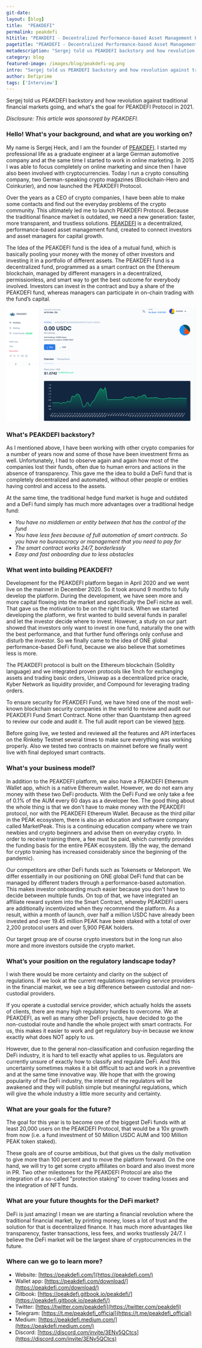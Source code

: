 ```yaml
---
git-date:
layout: [blog]
title:  "PEAKDEFI"
permalink: peakdefi
h1title: "PEAKDEFI - Decentralized Performance-based Asset Management Fund"
pagetitle: "PEAKDEFI - Decentralized Performance-based Asset Management Fund"
metadescription: "Sergej told us PEAKDEFI backstory and how revolution against traditional financial markets going, and what's the goal for PEAKDEFI Protocol in 2021"
category: blog
featured-image: /images/blog/peakdefi-og.png
intro: "Sergej told us PEAKDEFI backstory and how revolution against traditional financial markets going, and what's the goal for PEAKDEFI Protocol in 2021"
author: Defiprime
tags: ['Interview']
---
```

Sergej told us PEAKDEFI backstory and how revolution against traditional financial markets going, and what's the goal for PEAKDEFI Protocol in 2021.

_Disclosure: This article was sponsored by PEAKDEFI._

### Hello! What's your background, and what are you working on?

My name is Sergej Heck, and I am the founder of [PEAKDEFI](https://peakdefi.com/). I started my professional life as a graduate engineer at a large German automotive company and at the same time I started to work in online marketing. In 2015 I was able to focus completely on online marketing and since then I have also been involved with cryptocurrencies. Today I run a crypto consulting company, two German-speaking crypto magazines (Blockchain-Hero and Coinkurier), and now launched the PEAKDEFI Protocol.

Over the years as a CEO of crypto companies, I have been able to make some contacts and find out the everyday problems of the crypto community. This ultimately led me to launch PEAKDEFI Protocol. Because the traditional finance market is outdated, we need a new generation: faster, more transparent, and trustless solutions. [PEAKDEFI](https://peakdefi.com/) is a decentralized, performance-based asset management fund, created to connect investors and asset managers for capital growth.

The Idea of the PEAKDEFI fund is the idea of a mutual fund, which is basically pooling your money with the money of other investors and investing it in a portfolio of different assets. The PEAKDEFI fund is a decentralized fund, programmed as a smart contract on the Ethereum blockchain, managed by different managers in a decentralized, permissionless, and smart way to get the best outcome for everybody involved. Investors can invest in the contract and buy a share of the PEAKDEFI fund, whereas managers can participate in on-chain trading with the fund’s capital.

![](/images/blog/PEAKDEFI_Investor_Portal.png)

### What's PEAKDEFI backstory?

As I mentioned above, I have been working with other crypto companies for a number of years now and some of those have been investment firms as well. Unfortunately, I had to observe again and again how most of the companies lost their funds, often due to human errors and actions in the absence of transparency. This gave me the idea to build a DeFi fund that is completely decentralized and automated, without other people or entities having control and access to the assets.

At the same time, the traditional hedge fund market is huge and outdated and a DeFi fund simply has much more advantages over a traditional hedge fund:

*   _You have no middlemen or entity between that has the control of the fund_
*   _You have less fees because of full automation of smart contracts. So you have no bureaucracy or management that you need to pay for_
*   _The smart contract works 24/7, borderlessly_
*   _Easy and fast onboarding due to less obstacles_


### What went into building PEAKDEFI?

Development for the PEAKDEFI platform began in April 2020 and we went live on the mainnet in December 2020. So it took around 9 months to fully develop the platform. During the development, we have seen more and more capital flowing into the market and specifically the DeFi niche as well. That gave us the motivation to be on the right track. When we started developing the platform, we first wanted to build several funds in parallel and let the investor decide where to invest. However, a study on our part showed that investors only want to invest in one fund, naturally the one with the best performance, and that further fund offerings only confuse and disturb the investor. So we finally came to the idea of ONE global performance-based DeFi fund, because we also believe that sometimes less is more.

The PEAKDEFI protocol is built on the Ethereum blockchain (Solidity language) and we integrated proven protocols like 1inch for exchanging assets and trading basic orders, Uniswap as a decentralized price oracle, Kyber Network as liquidity provider, and Compound for leveraging trading orders.

To ensure security for PEAKDEFI Fund, we have hired one of the most well-known blockchain security companies in the world to review and audit our PEAKDEFI Fund Smart Contract. None other than Quantstamp then agreed to review our code and audit it. The full audit report can be viewed [here](https://certificate.quantstamp.com/full/peakdefi).

Before going live, we tested and reviewed all the features and API interfaces on the Rinkeby Testnet several times to make sure everything was working properly. Also we tested two contracts on mainnet before we finally went live with final deployed smart contracts.


### What's your business model?

In addition to the PEAKDEFI platform, we also have a PEAKDEFI Ethereum Wallet app, which is a native Ethereum wallet. However, we do not earn any money with these two DeFi products. With the DeFi Fund we only take a fee of 0.1% of the AUM every 60 days as a developer fee. The good thing about the whole thing is that we don't have to make money with the PEAKDEFI protocol, nor with the PEAKDEFI Ethereum Wallet. Because as the third pillar in the PEAK ecosystem, there is also an education and software company called MarketPeak. This is a continuing education company where we train newbies and crypto beginners and advise them on everyday crypto. In order to receive training there, a fee must be paid, which currently provides the funding basis for the entire PEAK ecosystem. (By the way, the demand for crypto training has increased considerably since the beginning of the pandemic).

Our competitors are other DeFi funds such as Tokensets or Melonport. We differ essentially in our positioning on ONE global DeFi fund that can be managed by different traders through a performance-based automation. This makes investor onboarding much easier because you don't have to decide between multiple funds. On top of that, we have integrated an affiliate reward system into the Smart Contract, whereby PEAKDEFI users are additionally incentivized when they recommend the platform. As a result, within a month of launch, over half a million USDC have already been invested and over 19.45 million PEAK have been staked with a total of over 2,200 protocol users and over 5,900 PEAK holders.

Our target group are of course crypto investors but in the long run also more and more investors outside the crypto market.


### What’s your position on the regulatory landscape today?

I wish there would be more certainty and clarity on the subject of regulations. If we look at the current regulations regarding service providers in the financial market, we see a big difference between custodial and non-custodial providers.

If you operate a custodial service provider, which actually holds the assets of clients, there are many high regulatory hurdles to overcome. We at PEAKDEFI, as well as many other DeFi projects, have decided to go the non-custodial route and handle the whole project with smart contracts. For us, this makes it easier to work and get regulatory buy-in because we know exactly what does NOT apply to us.

However, due to the general non-classification and confusion regarding the DeFi industry, it is hard to tell exactly what applies to us. Regulators are currently unsure of exactly how to classify and regulate DeFi. And this uncertainty sometimes makes it a bit difficult to act and work in a preventive and at the same time innovative way. We hope that with the growing popularity of the DeFi industry, the interest of the regulators will be awakened and they will publish simple but meaningful regulations, which will give the whole industry a little more security and certainty.


### What are your goals for the future?

The goal for this year is to become one of the biggest DeFi funds with at least 20,000 users on the PEAKDEFI Protocol, that would be a 10x growth from now (i.e. a fund investment of 50 Million USDC AUM and 100 Million PEAK token staked).

These goals are of course ambitious, but that gives us the daily motivation to give more than 100 percent and to move the platform forward. On the one hand, we will try to get some crypto affiliates on board and also invest more in PR. Two other milestones for the PEAKDEFI Protocol are also the integration of a so-called "protection staking" to cover trading losses and the integration of NFT funds.


### What are your future thoughts for the DeFi market?

DeFi is just amazing! I mean we are starting a financial revolution where the traditional financial market, by printing money, loses a lot of trust and the solution for that is decentralized finance. It has much more advantages like transparency, faster transactions, less fees, and works trustlessly 24/7. I believe the DeFi market will be the largest share of cryptocurrencies in the future.


### Where can we go to learn more?

- Website: [https://peakdefi.com/](https://peakdefi.com/)
- Wallet app: [https://peakdefi.com/download/](https://peakdefi.com/download/)
- Gitbook: [https://peakdefi.gitbook.io/peakdefi/](https://peakdefi.gitbook.io/peakdefi/)
- Twitter: [https://twitter.com/peakdefi](https://twitter.com/peakdefi)
- Telegram: [https://t.me/peakdefi_official](https://t.me/peakdefi_official)
- Medium: [https://peakdefi.medium.com/](https://peakdefi.medium.com/)
- Discord: [https://discord.com/invite/3ENv5QCtcs](https://discord.com/invite/3ENv5QCtcs)
